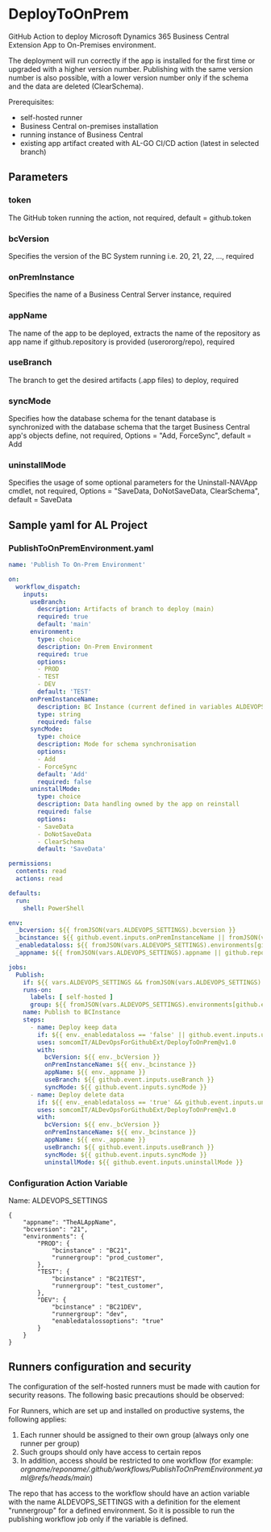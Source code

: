 # DeployToOnPrem

GitHub Action to deploy Microsoft Dynamics 365 Business Central Extension App to On-Premises environment.

The deployment will run correctly if the app is installed for the first time or upgraded with a higher version number. Publishing with the same version number is also possible, with a lower version number only if the schema and the data are deleted (ClearSchema).

Prerequisites:

* self-hosted runner
* Business Central on-premises installation
* running instance of Business Central
* existing app artifact created with AL-GO CI/CD action (latest in selected branch)

## Parameters

### token

The GitHub token running the action, not required, default = github.token

### bcVersion

Specifies the version of the BC System running i.e. 20, 21, 22, ..., required

### onPremInstance

Specifies the name of a Business Central Server instance, required

### appName

The name of the app to be deployed, extracts the name of the repository as app name if github.repository is provided (userororg/repo), required

### useBranch

The branch to get the desired artifacts (.app files) to deploy, required

### syncMode

Specifies how the database schema for the tenant database is synchronized with the database schema that the target Business Central app's objects define, not required, Options = "Add, ForceSync", default = Add

### uninstallMode

Specifies the usage of some optional parameters for the Uninstall-NAVApp cmdlet, not required, Options = "SaveData, DoNotSaveData, ClearSchema", default = SaveData

## Sample yaml for AL Project

### PublishToOnPremEnvironment.yaml

```yaml
name: 'Publish To On-Prem Environment'

on:
  workflow_dispatch:
    inputs:
      useBranch:
        description: Artifacts of branch to deploy (main)
        required: true
        default: 'main'
      environment:
        type: choice
        description: On-Prem Environment
        required: true
        options:
        - PROD
        - TEST
        - DEV
        default: 'TEST'
      onPremInstanceName:
        description: BC Instance (current defined in variables ALDEVOPS_SETTINGS environments[On-Prem Environment]), may be overruled here
        type: string
        required: false
      syncMode:
        type: choice
        description: Mode for schema synchronisation
        options:
        - Add
        - ForceSync
        default: 'Add'
        required: false
      uninstallMode:
        type: choice
        description: Data handling owned by the app on reinstall 
        required: false
        options:
        - SaveData
        - DoNotSaveData
        - ClearSchema
        default: 'SaveData'

permissions:
  contents: read
  actions: read

defaults:
  run:
    shell: PowerShell

env:
  _bcversion: ${{ fromJSON(vars.ALDEVOPS_SETTINGS).bcversion }}
  _bcinstance: ${{ github.event.inputs.onPremInstanceName || fromJSON(vars.ALDEVOPS_SETTINGS).environments[github.event.inputs.environment].bcinstance }}
  _enabledataloss: ${{ fromJSON(vars.ALDEVOPS_SETTINGS).environments[github.event.inputs.environment].enabledatalossoptions }}
  _appname: ${{ fromJSON(vars.ALDEVOPS_SETTINGS).appname || github.repository }}

jobs:
  Publish:
    if: ${{ vars.ALDEVOPS_SETTINGS && fromJSON(vars.ALDEVOPS_SETTINGS).environments[github.event.inputs.environment].runnergroup }}
    runs-on: 
      labels: [ self-hosted ]
      group: ${{ fromJSON(vars.ALDEVOPS_SETTINGS).environments[github.event.inputs.environment].runnergroup }}
    name: Publish to BCInstance
    steps:
      - name: Deploy keep data
        if: ${{ env._enabledataloss == 'false' || github.event.inputs.uninstallMode == 'SaveData'}}
        uses: somcomIT/ALDevOpsForGithubExt/DeployToOnPrem@v1.0
        with:
          bcVersion: ${{ env._bcVersion }}
          onPremInstanceName: ${{ env._bcinstance }}
          appName: ${{ env._appname }}
          useBranch: ${{ github.event.inputs.useBranch }}
          syncMode: ${{ github.event.inputs.syncMode }}
      - name: Deploy delete data
        if: ${{ env._enabledataloss == 'true' && github.event.inputs.uninstallMode != 'SaveData'}}
        uses: somcomIT/ALDevOpsForGithubExt/DeployToOnPrem@v1.0
        with:
          bcVersion: ${{ env._bcVersion }}
          onPremInstanceName: ${{ env._bcinstance }}
          appName: ${{ env._appname }}
          useBranch: ${{ github.event.inputs.useBranch }}
          syncMode: ${{ github.event.inputs.syncMode }}
          uninstallMode: ${{ github.event.inputs.uninstallMode }}
```

### Configuration Action Variable

Name: ALDEVOPS_SETTINGS

```
{
    "appname": "TheALAppName",
    "bcversion": "21",
    "environments": {
        "PROD": {
            "bcinstance" : "BC21",
            "runnergroup": "prod_customer",
        },
        "TEST": {
            "bcinstance" : "BC21TEST",
            "runnergroup": "test_customer",
        },
        "DEV": {
            "bcinstance" : "BC21DEV",
            "runnergroup": "dev",
            "enabledatalossoptions": "true"  
        }
    }
}
```

## Runners configuration and security

The configuration of the self-hosted runners must be made with caution for security reasons. The following basic precautions should be observed:

For Runners, which are set up and installed on productive systems, the following applies:

1. Each runner should be assigned to their own group (always only one runner per group)
2. Such groups should only have access to certain repos
3. In addition, access should be restricted to one workflow (for example: *orgname/reponame/.github/workflows/PublishToOnPremEnvironment.yaml@refs/heads/main*)

The repo that has access to the workflow should have an action variable with the name ALDEVOPS_SETTINGS with a definition for the element "runnergroup" for a defined environment. So it is possible to run the publishing workflow job only if the variable is defined.
